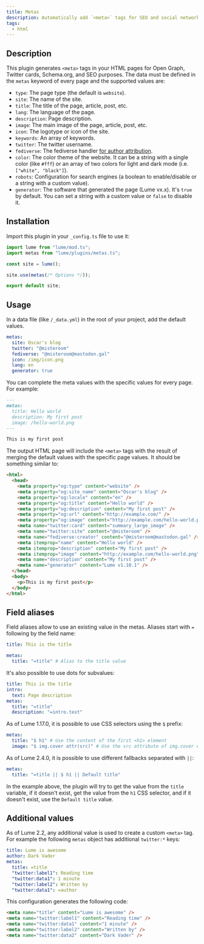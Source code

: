 ```yaml
---
title: Metas
description: Automatically add `<meta>` tags for SEO and social networks.
tags:
  - html
---
```


## Description

This plugin generates `<meta>` tags in your HTML pages for Open Graph, Twitter
cards, Schema.org, and SEO purposes. The data must be defined in the `metas`
keyword of every page and the supported values are:

- `type`: The page type (the default is `website`).
- `site`: The name of the site.
- `title`: The title of the page, article, post, etc.
- `lang`: The language of the page.
- `description`: Page description.
- `image`: The main image of the page, article, post, etc.
- `icon`: The logotype or icon of the site.
- `keywords`: An array of keywords.
- `twitter`: The twitter username.
- `fediverse`: The fediverse handler
  [for author attribution](https://blog.joinmastodon.org/2024/07/highlighting-journalism-on-mastodon/).
- `color`: The color theme of the website. It can be a string with a single
  color (like `#fff`) or an array of two colors for light and dark mode (i.e.
  `["white", "black"]`).
- `robots`: Configuration for search engines (a boolean to enable/disable or a
  string with a custom value).
- `generator`: The software that generated the page (Lume vx.x). It's `true` by
  default. You can set a string with a custom value or `false` to disable it.

## Installation

Import this plugin in your `_config.ts` file to use it:

```js
import lume from "lume/mod.ts";
import metas from "lume/plugins/metas.ts";

const site = lume();

site.use(metas(/* Options */));

export default site;
```

## Usage

In a data file (like `/_data.yml`) in the root of your project, add the default
values.

<lume-code>

```yml {title="/_data.yml"}
metas:
  site: Oscar's blog
  twitter: "@misteroom"
  fediverse: "@misteroom@mastodon.gal"
  icon: /img/icon.png
  lang: en
  generator: true
```

</lume-code>

You can complete the meta values with the specific values for every page. For
example:

<lume-code>

```md {title="/posts/hello-world.md"}
---
metas:
  title: Hello world
  description: My first post
  image: /hello-world.png
---

This is my first post
```

</lume-code>

The output HTML page will include the `<meta>` tags with the result of merging
the default values with the specific page values. It should be something similar
to:

```html
<html>
  <head>
    <meta property="og:type" content="website" />
    <meta property="og:site_name" content="Oscar's blog" />
    <meta property="og:locale" content="en" />
    <meta property="og:title" content="Hello world" />
    <meta property="og:description" content="My first post" />
    <meta property="og:url" content="http://example.com/" />
    <meta property="og:image" content="http://example.com/hello-world.png" />
    <meta name="twitter:card" content="summary_large_image" />
    <meta name="twitter:site" content="@misteroom" />
    <meta name="fediverse:creator" content="@misteroom@mastodon.gal" />
    <meta itemprop="name" content="Hello world" />
    <meta itemprop="description" content="My first post" />
    <meta itemprop="image" content="http://example.com/hello-world.png" />
    <meta name="description" content="My first post" />
    <meta name="generator" content="Lume v1.10.1" />
  </head>
  <body>
    <p>This is my first post</p>
  </body>
</html>
```

## Field aliases

Field aliases allow to use an existing value in the metas. Aliases start with
`=` following by the field name:

```yml
title: This is the title

metas:
  title: "=title" # Alias to the title value
```

It's also possible to use dots for subvalues:

```yml
title: This is the title
intro:
  text: Page description
metas:
  title: "=title"
  description: "=intro.text"
```

As of Lume 1.17.0, it is possible to use CSS selectors using the `$` prefix:

```yml
metas:
  title: "$ h1" # Use the content of the first <h1> element
  image: "$ img.cover attr(src)" # Use the src attribute of img.cover element
```

As of Lume 2.4.0, it is possible to use different fallbacks separated with `||`:

```yml
metas:
  title: "=title || $ h1 || Default title"
```

In the example above, the plugin will try to get the value from the `title`
variable, if it doesn't exist, get the value from the `h1` CSS selector, and if
it doesn't exist, use the `Default title` value.

## Additional values

As of Lume 2.2, any additional value is used to create a custom `<meta>` tag.
For example the following `metas` object has additional `twitter:*` keys:

```yml
title: Lume is awesome
author: Dark Vader
metas:
  title: =title
  "twitter:label1": Reading time
  "twitter:data1": 1 minute
  "twitter:label2": Written by
  "twitter:data1": =author
```

This configuration generates the following code:

```html
<meta name="title" content="Lume is awesome" />
<meta name="twitter:label1" content="Reading time" />
<meta name="twitter:data1" content="1 minute" />
<meta name="twitter:label2" content="Written by" />
<meta name="twitter:data2" content="Dark Vader" />
```
